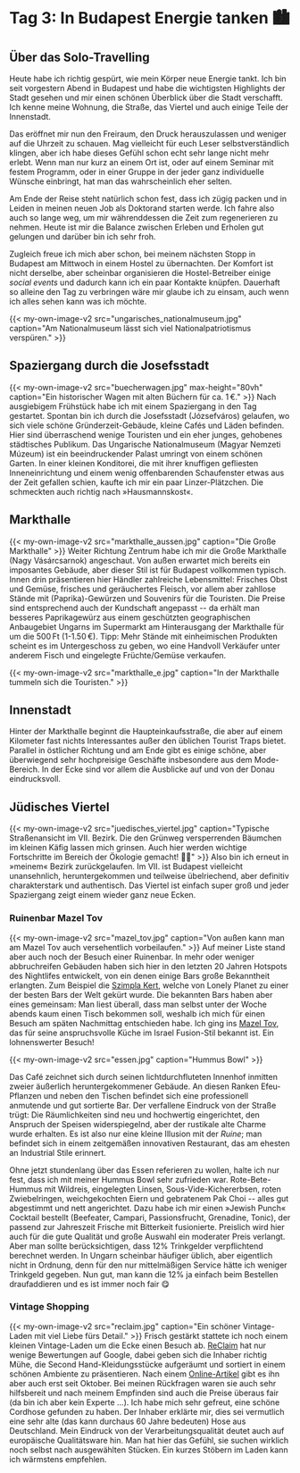 # Tag 3: In Budapest Energie tanken :cityscape:

## Über das Solo-Travelling
Heute habe ich richtig gespürt, wie mein Körper neue Energie tankt. Ich bin seit vorgestern Abend in Budapest und habe die wichtigsten Highlights der Stadt gesehen und mir einen schönen Überblick über die Stadt verschafft. Ich kenne meine Wohnung, die Straße, das Viertel und auch einige Teile der Innenstadt.

Das eröffnet mir nun den Freiraum, den Druck herauszulassen und weniger auf die Uhrzeit zu schauen. Mag vielleicht für euch Leser selbstverständlich klingen, aber ich habe dieses Gefühl schon echt sehr lange nicht mehr erlebt. Wenn man nur kurz an einem Ort ist, oder auf einem Seminar mit festem Programm, oder in einer Gruppe in der jeder ganz individuelle Wünsche einbringt, hat man das wahrscheinlich eher selten.

Am Ende der Reise steht natürlich schon fest, dass ich zügig packen und in Leiden in meinen neuen Job als Doktorand starten werde. Ich fahre also auch so lange weg, um mir währenddessen die Zeit zum regenerieren zu nehmen. Heute ist mir die Balance zwischen Erleben und Erholen gut gelungen und darüber bin ich sehr froh.

Zugleich freue ich mich aber schon, bei meinem nächsten Stopp in Budapest am Mittwoch in einem Hostel zu übernachten. Der Komfort ist nicht derselbe, aber scheinbar organisieren die Hostel-Betreiber einige _social events_ und dadurch kann ich ein paar Kontakte knüpfen. Dauerhaft so alleine den Tag zu verbringen wäre mir glaube ich zu einsam, auch wenn ich alles sehen kann was ich möchte.

{{< my-own-image-v2 src="ungarisches_nationalmuseum.jpg" caption="Am Nationalmuseum lässt sich viel Nationalpatriotismus verspüren." >}}
## Spaziergang durch die Josefsstadt
{{< my-own-image-v2 src="buecherwagen.jpg" max-height="80vh" caption="Ein historischer Wagen mit alten Büchern für ca. 1&thinsp;€." >}}
Nach ausgiebigem Frühstück habe ich mit einem Spaziergang in den Tag gestartet. Spontan bin ich durch die Josefsstadt (Józsefváros) gelaufen, wo sich viele schöne Gründerzeit-Gebäude, kleine Cafés und Läden befinden. Hier sind überraschend wenige Touristen und ein eher junges, gehobenes städtisches Publikum. Das Ungarische Nationalmuseum (Magyar Nemzeti Múzeum) ist ein beeindruckender Palast umringt von einem schönen Garten. In einer kleinen Konditorei, die mit ihrer knuffigen gefliesten Inneneinrichtung und einem wenig offenbarenden Schaufenster etwas aus der Zeit gefallen schien, kaufte ich mir ein paar Linzer-Plätzchen. Die schmeckten auch richtig nach &raquo;Hausmannskost&laquo;.

## Markthalle
{{< my-own-image-v2 src="markthalle_aussen.jpg" caption="Die Große Markthalle" >}}
Weiter Richtung Zentrum habe ich mir die Große Markthalle (Nagy Vásárcsarnok) angeschaut. Von außen erwartet mich bereits ein imposantes Gebäude, aber dieser Stil ist für Budapest vollkommen typisch. Innen drin präsentieren hier Händler zahlreiche Lebensmittel: Frisches Obst und Gemüse, frisches und geräuchertes Fleisch, vor allem aber zahllose Stände mit (Paprika)-Gewürzen und Souvenirs für die Touristen. Die Preise sind entsprechend auch der Kundschaft angepasst -- da erhält man besseres Paprikagewürz aus einem geschützten geographischen Anbaugebiet Ungarns im Supermarkt am Hinterausgang der Markthalle für um die 500&thinsp;Ft (1-1.50&thinsp;€). Tipp: Mehr Stände mit einheimischen Produkten scheint es im Untergeschoss zu geben, wo eine Handvoll Verkäufer unter anderem Fisch und eingelegte Früchte/Gemüse verkaufen.

{{< my-own-image-v2 src="markthalle_e.jpg" caption="In der Markthalle tummeln sich die Touristen." >}}

## Innenstadt
Hinter der Markthalle beginnt die Haupteinkaufsstraße, die aber auf einem Kilometer fast nichts Interessantes außer den üblichen Tourist Traps bietet. Parallel in östlicher Richtung und am Ende gibt es einige schöne, aber überwiegend sehr hochpreisige Geschäfte insbesondere aus dem Mode-Bereich. In der Ecke sind vor allem die Ausblicke auf und von der Donau eindrucksvoll.

## Jüdisches Viertel
{{< my-own-image-v2 src="juedisches_viertel.jpg" caption="Typische Straßenansicht im VII. Bezirk. Die den Grünweg versperrenden Bäumchen im kleinen Käfig lassen mich grinsen. Auch hier werden wichtige Fortschritte im Bereich der Ökologie gemacht! :herb::cowboy_hat_face:" >}}
Also bin ich erneut in &raquo;meinem&laquo; Bezirk zurückgelaufen. Im VII. ist Budapest vielleicht unansehnlich, heruntergekommen und teilweise übelriechend, aber definitiv charakterstark und authentisch. Das Viertel ist einfach super groß und jeder Spaziergang zeigt einem wieder ganz neue Ecken.

### Ruinenbar Mazel Tov
{{< my-own-image-v2 src="mazel_tov.jpg" caption="Von außen kann man am Mazel Tov auch versehentlich vorbeilaufen." >}}
Auf meiner Liste stand aber auch noch der Besuch einer Ruinenbar. In mehr oder weniger abbruchreifen Gebäuden haben sich hier in den letzten 20 Jahren Hotspots des Nightlifes entwickelt, von ein denen einige Bars große Bekanntheit erlangten. Zum Beispiel die [Szimpla Kert](https://maps.app.goo.gl/9i7VFkZN5vyhrMtW9), welche von Lonely Planet zu einer der besten Bars der Welt gekürt wurde. Die bekannten Bars haben aber eines gemeinsam: Man liest überall, dass man selbst unter der Woche abends kaum einen Tisch bekommen soll, weshalb ich mich für einen Besuch am späten Nachmittag entschieden habe. Ich ging ins [Mazel Tov](https://maps.app.goo.gl/Hgbyq9deKytntbYQ6), das für seine anspruchsvolle Küche im Israel Fusion-Stil bekannt ist. Ein lohnenswerter Besuch!

{{< my-own-image-v2 src="essen.jpg" caption="Hummus Bowl" >}}

Das Café zeichnet sich durch seinen lichtdurchfluteten Innenhof inmitten zweier äußerlich heruntergekommener Gebäude. An diesen Ranken Efeu-Pflanzen und neben den Tischen befindet sich eine professionell anmutende und gut sortierte Bar.
Der verfallene Eindruck von der Straße trügt: Die Räumlichkeiten sind neu und hochwertig eingerichtet, den Anspruch der Speisen widerspiegelnd, aber der rustikale alte Charme wurde erhalten. Es ist also nur eine kleine Illusion mit der _Ruine_; man befindet sich in einem zeitgemäßen innovativen Restaurant, das am ehesten an Industrial Stile erinnert.

Ohne jetzt stundenlang über das Essen referieren zu wollen, halte ich nur fest, dass ich mit meiner Hummus Bowl sehr zufrieden war. Rote-Bete-Hummus mit Wildreis, eingelegten Linsen, Sous-Vide-Kichererbsen, roten Zwiebelringen, weichgekochten Eiern und gebratenem Pak Choi -- alles gut abgestimmt und nett angerichtet. Dazu habe ich mir einen &raquo;Jewish Punch&laquo; Cocktail bestellt (Beefeater, Campari, Passionsfrucht, Grenadine, Tonic), der passend zur Jahreszeit Frische mit Bitterkeit fusionierte. Preislich wird hier auch für die gute Qualität und große Auswahl ein moderater Preis verlangt. Aber man sollte berücksichtigen, dass 12% Trinkgelder verpflichtend berechnet werden. In Ungarn scheinbar häufiger üblich, aber eigentlich nicht in Ordnung, denn für den nur mittelmäßigen Service hätte ich weniger Trinkgeld gegeben. Nun gut, man kann die 12% ja einfach beim Bestellen draufaddieren und es ist immer noch fair :yum:

### Vintage Shopping
{{< my-own-image-v2 src="reclaim.jpg" caption="Ein schöner Vintage-Laden mit viel Liebe fürs Detail." >}}
Frisch gestärkt stattete ich noch einem kleinen Vintage-Laden um die Ecke einen Besuch ab. [ReClaim](https://maps.app.goo.gl/9XVuNBaXbhpFuYJH7) hat nur wenige Bewertungen auf Google, dabei geben sich die Inhaber richtig Mühe, die Second Hand-Kleidungsstücke aufgeräumt und sortiert in einem schönen Ambiente zu präsentieren. Nach einem [Online-Artikel](https://welovebudapest.com/cikk/2023/10/02/shopping-reclaim-vintage-bolt-kiraly-utca/) gibt es ihn aber auch erst seit Oktober. Bei meinen Rückfragen waren sie auch sehr hilfsbereit und nach meinem Empfinden sind auch die Preise überaus fair (da bin ich aber kein Experte ...). Ich habe mich sehr gefreut, eine schöne Cordhose gefunden zu haben. Der Inhaber erklärte mir, dies sei vermutlich eine sehr alte (das kann durchaus 60 Jahre bedeuten) Hose aus Deutschland. Mein Eindruck von der Verarbeitungsqualität deutet auch auf europäische Qualitätsware hin. Man hat hier das Gefühl, sie suchen wirklich noch selbst nach ausgewählten Stücken. Ein kurzes Stöbern im Laden kann ich wärmstens empfehlen.
